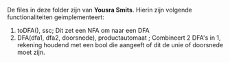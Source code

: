 De files in deze folder zijn van **Yousra Smits**. Hierin zijn volgende functionaliteiten geimplementeert:
1. toDFA(), ssc; 
        Dit zet een NFA om naar een DFA
2. DFA(dfa1, dfa2, doorsnede), productautomaat ; 
        Combineert 2 DFA's in 1, rekening houdend met een bool die aangeeft of dit de unie of doorsnede moet zijn.